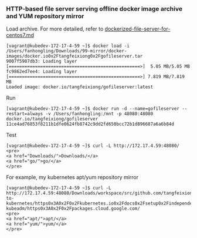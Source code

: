 ### HTTP-based file server serving offline docker image archive and YUM repository mirror

Load archive. For more detailed, refer to [dockerized-file-server-for-centos7.md](./dockerized-file-server-for-centos7.md)
```
[vagrant@kubedev-172-17-4-59 ~]$ docker load -i /Users/fanhongling/Downloads/99-mirror/docker-images/docker.io0x2Ftangfeixiong0x2Fgofileserver.tar 
9007f5987db3: Loading layer [==================================================>]  5.05 MB/5.05 MB
fc9862ed7ee4: Loading layer [==================================================>] 7.819 MB/7.819 MB
Loaded image: docker.io/tangfeixiong/gofileserver:latest
```

Run
```
[vagrant@kubedev-172-17-4-59 ~]$ docker run -d --name=gofileserver --restart=always -v /Users/fanhongling:/mnt -p 48080:48080 docker.io/tangfeixiong/gofileserver
11ce4ad76853f8211b1dfe0624fb8742c9dd2fd650bcc72b1d896687a6a6b84d
```

Test
```
[vagrant@kubedev-172-17-4-59 ~]$ curl -L http://172.17.4.59:48080/
<pre>
<a href="Downloads/">Downloads/</a>
<a href="go/">go/</a>
</pre>
```

For example, my kubernetes apt/yum repository mirror
```
[vagrant@kubedev-172-17-4-59 ~]$ curl -L http://172.17.4.59:48080/Downloads/workspace/src/github.com/tangfeixiong/go-to-kubernetes/https0x3A0x2F0x2Fkubernetes.io0x2Fdocs0x2Fsetup0x2Findependent0x2Finstall-kubeadm/https0x3A0x2F0x2Fpackages.cloud.google.com/
<pre>
<a href="apt/">apt/</a>
<a href="yum/">yum/</a>
</pre>
```